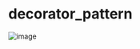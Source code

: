 # decorator_pattern
![image](https://user-images.githubusercontent.com/62296109/236509291-361fac5e-e9ac-4ecc-99b5-16cfe5d1e1fc.png)
